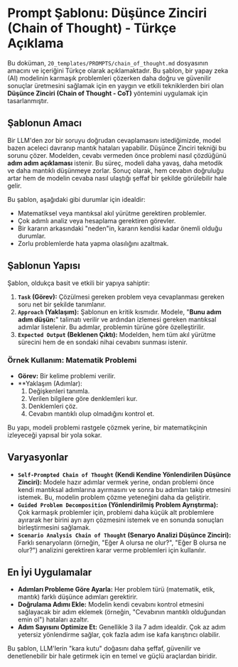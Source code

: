 # Prompt Şablonu: Düşünce Zinciri (Chain of Thought) - Türkçe Açıklama

Bu doküman, `20_templates/PROMPTS/chain_of_thought.md` dosyasının amacını ve içeriğini Türkçe olarak açıklamaktadır. Bu şablon, bir yapay zeka (AI) modelinin karmaşık problemleri çözerken daha doğru ve güvenilir sonuçlar üretmesini sağlamak için en yaygın ve etkili tekniklerden biri olan **Düşünce Zinciri (Chain of Thought - CoT)** yöntemini uygulamak için tasarlanmıştır.

## Şablonun Amacı

Bir LLM'den zor bir soruyu doğrudan cevaplamasını istediğimizde, model bazen aceleci davranıp mantık hataları yapabilir. Düşünce Zinciri tekniği bu sorunu çözer. Modelden, cevabı vermeden önce problemi nasıl çözdüğünü **adım adım açıklaması** istenir. Bu süreç, modeli daha yavaş, daha metodik ve daha mantıklı düşünmeye zorlar. Sonuç olarak, hem cevabın doğruluğu artar hem de modelin cevaba nasıl ulaştığı şeffaf bir şekilde görülebilir hale gelir.

Bu şablon, aşağıdaki gibi durumlar için idealdir:

*   Matematiksel veya mantıksal akıl yürütme gerektiren problemler.
*   Çok adımlı analiz veya hesaplama gerektiren görevler.
*   Bir kararın arkasındaki "neden"in, kararın kendisi kadar önemli olduğu durumlar.
*   Zorlu problemlerde hata yapma olasılığını azaltmak.

## Şablonun Yapısı

Şablon, oldukça basit ve etkili bir yapıya sahiptir:

1.  **`Task` (Görev):** Çözülmesi gereken problem veya cevaplanması gereken soru net bir şekilde tanımlanır.
2.  **`Approach` (Yaklaşım):** Şablonun en kritik kısmıdır. Modele, "**Bunu adım adım düşün:**" talimatı verilir ve ardından izlemesi gereken mantıksal adımlar listelenir. Bu adımlar, problemin türüne göre özelleştirilir.
3.  **`Expected Output` (Beklenen Çıktı):** Modelden, hem tüm akıl yürütme sürecini hem de en sondaki nihai cevabını sunması istenir.

### Örnek Kullanım: Matematik Problemi

*   **Görev:** Bir kelime problemi verilir.
*   **Yaklaşım (Adımlar):
    1.  Değişkenleri tanımla.
    2.  Verilen bilgilere göre denklemleri kur.
    3.  Denklemleri çöz.
    4.  Cevabın mantıklı olup olmadığını kontrol et.

Bu yapı, modeli problemi rastgele çözmek yerine, bir matematikçinin izleyeceği yapısal bir yola sokar.

## Varyasyonlar

*   **`Self-Prompted Chain of Thought` (Kendi Kendine Yönlendirilen Düşünce Zinciri):** Modele hazır adımlar vermek yerine, ondan problemi önce kendi mantıksal adımlarına ayırmasını ve sonra bu adımları takip etmesini istemek. Bu, modelin problem çözme yeteneğini daha da geliştirir.
*   **`Guided Problem Decomposition` (Yönlendirilmiş Problem Ayrıştırma):** Çok karmaşık problemler için, problemi daha küçük alt problemlere ayırarak her birini ayrı ayrı çözmesini istemek ve en sonunda sonuçları birleştirmesini sağlamak.
*   **`Scenario Analysis Chain of Thought` (Senaryo Analizi Düşünce Zinciri):** Farklı senaryoların (örneğin, "Eğer A olursa ne olur?", "Eğer B olursa ne olur?") analizini gerektiren karar verme problemleri için kullanılır.

## En İyi Uygulamalar

*   **Adımları Probleme Göre Ayarla:** Her problem türü (matematik, etik, mantık) farklı düşünce adımları gerektirir.
*   **Doğrulama Adımı Ekle:** Modelin kendi cevabını kontrol etmesini sağlayacak bir adım eklemek (örneğin, "Cevabının mantıklı olduğundan emin ol") hataları azaltır.
*   **Adım Sayısını Optimize Et:** Genellikle 3 ila 7 adım idealdir. Çok az adım yetersiz yönlendirme sağlar, çok fazla adım ise kafa karıştırıcı olabilir.

Bu şablon, LLM'lerin "kara kutu" doğasını daha şeffaf, güvenilir ve denetlenebilir bir hale getirmek için en temel ve güçlü araçlardan biridir.
